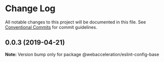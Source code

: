 # Change Log

All notable changes to this project will be documented in this file.
See [Conventional Commits](https://conventionalcommits.org) for commit guidelines.

## 0.0.3 (2019-04-21)

**Note:** Version bump only for package @webacceleration/eslint-config-base
